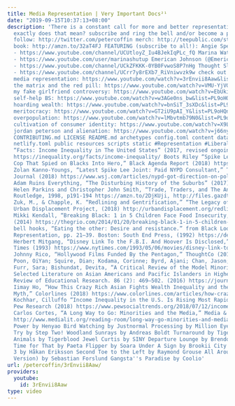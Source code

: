 ```yaml
---
title: Media Representation | Very Important Docs²¹
date: "2019-09-15T10:37:13+08:00"
description: 'There is a constant call for more and better representation. But what
  exactly does that mean? subscribe and ring the bell and/or become a patron @ http://patreon.com/petercoffin
  follow: http://twitter.com/petercoffin merch: http://teepublic.com/stores/peter-coffin?ref_id=6134
  book: http://amzn.to/32aT4FJ FEATURING (subscribe to all!): Angie Speaks (@SpeaksAngie)
  - https://www.youtube.com/channel/UCUtloyZ_Iu4BJekIqPLc_fQ Marina Watanabe (@marinashutup)
  - https://www.youtube.com/user/marinashutup Emerican Johnson (@EmericanJohnson)
  - https://www.youtube.com/channel/UCkZFKKK-0YB0FvwoS8P7nHg Thought Slime (@ThoughtSlime)
  - https://www.youtube.com/channel/UCrr7y8rEXb7_RiVniwvzk9w check out my videos on:
  media representation: https://www.youtube.com/watch?v=3rEnvii8Aaw&list=PL9oHQnEByWyXObkJN9YYQS9hxBjpN8RLG
  the matrix and the red pill: https://www.youtube.com/watch?v=VMU-YjVGiGs&list=PL9oHQnEByWyXObkJN9YYQS9hxBjpN8RLG
  my fake girlfriend controversy: https://www.youtube.com/watch?v=EbUkino-a8k&list=PL9oHQnEByWyXObkJN9YYQS9hxBjpN8RLG
  self-help BS: https://www.youtube.com/watch?v=w3AGe0ns_bw&list=PL9oHQnEByWyXObkJN9YYQS9hxBjpN8RLG
  hoarding wealth: https://www.youtube.com/watch?v=bnSiT_3sXDc&list=PL9oHQnEByWyXObkJN9YYQS9hxBjpN8RLG
  meritocracy: https://www.youtube.com/watch?v=GT2iU9pAI_Y&list=PL9oHQnEByWyXObkJN9YYQS9hxBjpN8RLG
  overpopulation: https://www.youtube.com/watch?v=lMbvtmb79N0&list=PL9oHQnEByWyXObkJN9YYQS9hxBjpN8RLG
  cultivation of consumer identity: https://www.youtube.com/watch?v=X9Lf1GcG5M4&list=PL9oHQnEByWyXObkJN9YYQS9hxBjpN8RLG
  jordan peterson and alienation: https://www.youtube.com/watch?v=j66nyzeoO5M&list=PL9oHQnEByWyXObkJN9YYQS9hxBjpN8RLG
  CONTRIBUTING.md LICENSE README.md archetypes config.toml content data i18n layouts
  netlify.toml public resources scripts static #Representation #Liberalism SOURCES
  “Facts: Income Inequality in The United States” (2017, revised ongoing) Inequality.org
  https://inequality.org/facts/income-inequality/ Boots Riley “Spike Lee’s Film Makes
  Cop That Spied on Blacks Into Hero,” Black Agenda Report (2018) https://www.blackagendareport.com/spike-lees-film-makes-cop-spied-blacks-hero
  Zolan Kanno-Youngs, “Latest Spike Lee Joint: Paid NYPD Consultant,” The Wall Street
  Journal (2018) https://www.wsj.com/articles/nypd-got-direction-on-police-initiative-from-spike-lees-company-1534420802
  Adam Ruins Everything, “The Disturbing History of the Suburbs” (2017) https://www.youtube.com/watch?v=e68CoE70Mk8
  Helen Parkins and Christopher John Smith, “Trade, Traders, and The Ancient City”
  Routledge, 1998, p191-194 https://amzn.to/2DjKUji, http://files.gazdtort-hu.webnode.hu/200000035-cfd0ed0cab/Trade%20and%20Traders%20in%20Ancient%20City.pdf
  Zuk, M., & Chapple, K. “Redlining and Gentrification,” “The Legacy of Redlining,”
  Urban Displacement Project, (2018) http://urbandisplacement.org/redlining, https://www.youtube.com/watch?v=IRiOCEaFr0U
  Mikki Kendall, “Breaking Black: 1 in 5 Children Face Food Insecurity,” The Grio
  (2014) https://thegrio.com/2014/01/20/breaking-black-1-in-5-children-face-food-insecurity/
  bell hooks, “Eating the other: Desire and resistance.” from Black Looks: Race and
  Representation, pp. 21–39. Boston: South End Press, (1992) https://de.ryerson.ca/DE_courses/uploadedFiles/6052_Arts/CSOC202/Modules/Module_00/eating%20the%20other.pdf
  Herbert Mitgang, “Disney Link To the F.B.I. And Hoover Is Disclosed,” The New York
  Times (1993) https://www.nytimes.com/1993/05/06/movies/disney-link-to-the-fbi-and-hoover-is-disclosed.html
  Johnny Rico, “Hollywood Films Funded By the Pentagon,” ThoughtCo (2019) https://bit.ly/2DE2z5y
  Poon, OiYan; Squire, Dian; Kodama, Corinne; Byrd, Ajani; Chan, Jason; Manzano, Lester;
  Furr, Sara; Bishundat, Devita, “A Critical Review of the Model Minority Myth in
  Selected Literature on Asian Americans and Pacific Islanders in Higher Education”
  Review of Educational Research. 86 (2): 469–502. (2016) https://journals.sagepub.com/doi/abs/10.3102/0034654315612205
  Iimay Ho, “How This Crazy Rich Asian Fights Wealth Inequality and the Model Minority
  Myth,” Colorlines (2018) https://www.colorlines.com/articles/how-crazy-rich-asian-fights-wealth-inequality-and-model-minority-myth-op-ed
  Kochhar, Cilluffo “Income Inequality in the U.S. Is Rising Most Rapidly Among Asians”
  Pew Research (2018) https://www.pewsocialtrends.org/2018/07/12/income-inequality-in-the-u-s-is-rising-most-rapidly-among-asians/#fn-24708-18
  Carlos Cortes, “A Long Way to Go: Minorities and the Media,” Media & Values (1987)
  http://www.medialit.org/reading-room/long-way-go-minorities-and-media MUSIC 9th
  Power by Henyao Bird Watching by Justnormal Processing by Million Eyes Wise Guys
  Try by Step Two! Woodland Sunrays by Andreas Boldt Turnaround by Tigerblood Jewel
  Animals by Tigerblood Jewel Curtis by SINY Departure Lounge by Brendon Moeller No
  Time for That by Paeta Flipper by Soara Under A Sign by Brookii City Night Drive
  3 by Håkan Eriksson Second Toe to the Left by Raymond Grouse All Around (Instrumental
  Version) by Sebastian Forslund Gangsta''s Paradise by Coolio'
url: /petercoffin/3rEnvii8Aaw/
providers:
  youtube:
    id: 3rEnvii8Aaw
type: video
---
```


